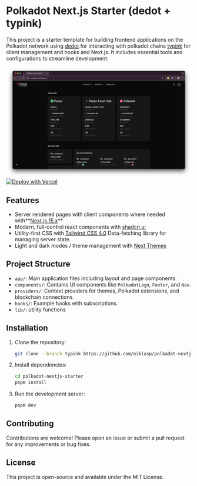 # Polkadot Next.js Starter (dedot + typink)

This project is a starter template for building frontend applications on the
Polkadot network using [dedot](https://dedot.dev) for interacting with polkadot
chains [typink](docs.dedot.dev/typink/) for client management and hooks and Next.js. It includes essential tools and configurations to streamline development.

![Polkadot Next.js Starter](public/polkadot-nextjs-starter-dedot-typink.png)
[![Deploy with Vercel](https://vercel.com/button)](https://vercel.com/new/clone?repository-url=https%3A%2F%2Fgithub.com%2Fniklasp%2Fpolkadot-nextjs-starter&project-name=polkadot-nextjs-starter&repository-name=polkadot-nextjs-starter&demo-title=Polkadot%20Next.js%20Starter%20&demo-description=A%20template%20to%20get%20started%20building%20apps%20powered%20by%20Polkadot&demo-url=https%3A%2F%2Fpolkadot-nextjs-starter.vercel.app&demo-image=https%3A%2F%2Fpolkadot-nextjs-starter.vercel.app%2Fpolkadot-nextjs-starter.png)

## Features

- Server rendered pages with client components where needed with**[Next.js 15.x](https://nextjs.org/docs/app/getting-started)**
- Modern, full-control react components with [shadcn ui](https://ui.shadcn.com/)
- Utility-first CSS with [Tailwind CSS 4.0](https://tailwindcss.com/)
  Data-fetching library for managing server state.
- Light and dark modes / theme management with [Next Themes](https://ui.shadcn.com/docs/dark-mode/next)

## Project Structure

- `app/`: Main application files including layout and page components.
- `components/`: Contains UI components like `PolkadotLogo`, `Footer`, and
  `Nav`.
- `providers/`: Context providers for themes, Polkadot extensions, and
  blockchain connections.
- `hooks/`: Example hooks with subscriptions.
- `lib/`: utility functions

## Installation

1. Clone the repository:

   ```bash
   git clone --branch typink https://github.com/niklasp/polkadot-nextjs-starter.git
   ```

2. Install dependencies:

   ```bash
   cd polkadot-nextjs-starter
   pnpm install
   ```

3. Run the development server:

   ```bash
   pnpm dev
   ```

## Contributing

Contributions are welcome! Please open an issue or submit a pull request for any
improvements or bug fixes.

## License

This project is open-source and available under the MIT License.
